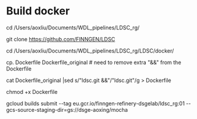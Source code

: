 
# Build docker

cd /Users/aoxliu/Documents/WDL_pipelines/LDSC_rg/

git clone https://github.com/FINNGEN/LDSC



cd  /Users/aoxliu/Documents/WDL_pipelines/LDSC_rg/LDSC/docker/

cp. Dockerfile Dockerfile_original     # need to remove extra "&&" from the Dockerfile

cat Dockerfile_original |sed s/"ldsc.git &&"/"ldsc.git"/g > Dockerfile

chmod +x Dockerfile 

gcloud builds submit --tag  eu.gcr.io/finngen-refinery-dsgelab/ldsc_rg:01  --gcs-source-staging-dir=gs://dsge-aoxing/mocha

